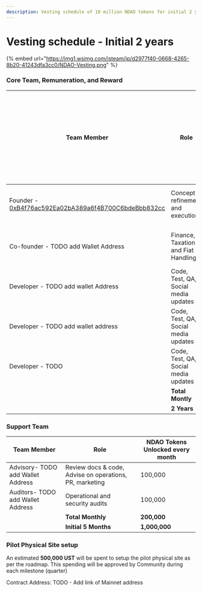 ```yaml
---
description: Vesting schedule of 10 million NDAO tokens for initial 2 year
---
```


# Vesting schedule - Initial 2 years

{% embed url="https://img1.wsimg.com/isteam/ip/d2977f40-0668-4265-8b20-41243dfa3cc0/NDAO-Vesting.png" %}

### Core Team, Remuneration, and Reward&#x20;



| Team Member                                                                                                                        | Role                                  | NDAO Remuneration transfered every month from community treasury contract to team members personal wallet | NDAO Tokens Reward Unlocked after 2 years from Core team contract |                                     |
| ---------------------------------------------------------------------------------------------------------------------------------- | ------------------------------------- | --------------------------------------------------------------------------------------------------------- | ----------------------------------------------------------------- | ----------------------------------- |
| Founder - [0xB4f76ac592Ea02bA389a6f4B700C6bdeBbb832cc](https://polygonscan.com/address/0xB4f76ac592Ea02bA389a6f4B700C6bdeBbb832cc) | Concept refinement and execution      | 33,000                                                                                                    | 1,000,000                                                         | TODO - Add personal wallet address  |
|                                                                                                                                    |                                       |                                                                                                           |                                                                   |                                     |
| Co-founder - TODO add Wallet Address                                                                                               | Finance,  Taxation and Fiat Handling  | 20,000                                                                                                    | 400,000                                                           | TODO - Add personal wallet address  |
| Developer - TODO add wallet Address                                                                                                | Code, Test, QA, Social media updates  | 10,000                                                                                                    | 200,000                                                           | TODO - Add personal wallet address  |
| Developer - TODO add wallet address                                                                                                | Code, Test, QA, Social media updates  | 10,000                                                                                                    | 200,000                                                           | TODO - Add personal wallet address  |
| Developer - TODO                                                                                                                   | Code, Test, QA, Social media updates  | 10,000                                                                                                    | 200,000                                                           |                                     |
|                                                                                                                                    |                   **Total Montly**    | **83,000**                                                                                                |                                                                   |                                     |
|                                                                                                                                    |                          **2 Years**  | **1,992,000**                                                                                             | **2,000,000**                                                     |                                     |

### Support Team

| Team Member                       | Role                                                    | NDAO Tokens Unlocked every month |
| --------------------------------- | ------------------------------------------------------- | -------------------------------- |
| Advisory- TODO add Wallet Address | Review docs & code, Advise on operations, PR, marketing | 100,000                          |
| Auditors- TODO add Wallet Address | Operational and security audits                         | 100,000                          |
|                                   |                        **Total Monthly**                | **200,000**                      |
|                                   |                       **Initial 5 Months**              | **1,000,000**                    |

### Pilot Physical Site setup&#x20;

An estimated **500,000 UST** will be spent to setup the pilot physical site as per the roadmap. This spending will be approved by Community during each milestone (quarter)

Contract Address: TODO - Add link of Mainnet address

